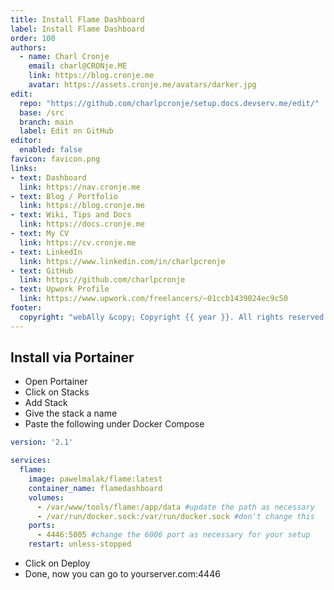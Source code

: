 ```yaml
---
title: Install Flame Dashboard
label: Install Flame Dashboard
order: 100
authors:
  - name: Charl Cronje
    email: charl@CRONje.ME
    link: https://blog.cronje.me
    avatar: https://assets.cronje.me/avatars/darker.jpg
edit:
  repo: "https://github.com/charlpcronje/setup.docs.devserv.me/edit/"
  base: /src
  branch: main
  label: Edit on GitHub
editor:
  enabled: false
favicon: favicon.png
links:
- text: Dashboard
  link: https://nav.cronje.me
- text: Blog / Portfolio
  link: https://blog.cronje.me
- text: Wiki, Tips and Docs 
  link: https://docs.cronje.me
- text: My CV
  link: https://cv.cronje.me
- text: LinkedIn
  link: https://www.linkedin.com/in/charlpcronje
- text: GitHub
  link: https://github.com/charlpcronje
- text: Upwork Profile
  link: https://www.upwork.com/freelancers/~01ccb1439024ec9c50
footer:
  copyright: "webAlly &copy; Copyright {{ year }}. All rights reserved."
---
```

<script type="text/javascript">(function(w,s){var e=document.createElement("script");e.type="text/javascript";e.async=true;e.src="https://cdn.pagesense.io/js/webally/f2527eebee974243853bcd47b32631f4.js";var x=document.getElementsByTagName("script")[0];x.parentNode.insertBefore(e,x);})(window,"script");</script>


## Install via Portainer

- Open Portainer
- Click on Stacks
- Add Stack
- Give the stack a name
- Paste the following under Docker Compose

```yml
version: '2.1'

services:
  flame:
    image: pawelmalak/flame:latest
    container_name: flamedashboard
    volumes:
      - /var/www/tools/flame:/app/data #update the path as necessary
      - /var/run/docker.sock:/var/run/docker.sock #don't change this
    ports:
      - 4446:5005 #change the 6006 port as necessary for your setup
    restart: unless-stopped
```

- Click on Deploy
- Done, now you can go to yourserver.com:4446

